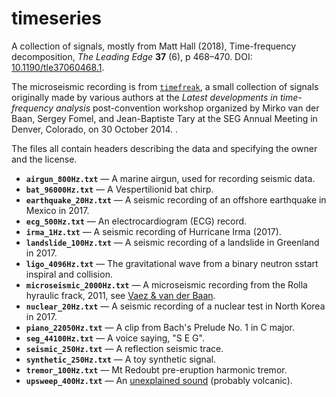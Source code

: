 # timeseries

A collection of signals, mostly from Matt Hall (2018), Time-frequency decomposition, _The Leading Edge_ **37** (6), p 468–470. DOI: [10.1190/tle37060468.1](https://doi.org/10.1190/tle37060468.1).

The microseismic recording is from [`timefreak`](https://github.com/kwinkunks/timefreak), a small collection of signals originally made by various authors at the _Latest developments in time-frequency analysis_ post-convention workshop organized by Mirko van der Baan, Sergey Fomel, and Jean-Baptiste Tary at the SEG Annual Meeting in Denver, Colorado, on 30 October 2014. .

The files all contain headers describing the data and specifying the owner and the license.

- **`airgun_800Hz.txt`** &mdash; A marine airgun, used for recording seismic data.
- **`bat_96000Hz.txt`** &mdash; A Vespertilionid bat chirp. 
- **`earthquake_20Hz.txt`** &mdash; A seismic recording of an offshore earthquake in Mexico in 2017.
- **`ecg_500Hz.txt`** &mdash; An electrocardiogram (ECG) record.
- **`irma_1Hz.txt`** &mdash; A seismic recording of Hurricane Irma (2017). 
- **`landslide_100Hz.txt`** &mdash; A seismic recording of a landslide in Greenland in 2017.
- **`ligo_4096Hz.txt`** &mdash; The gravitational wave from a binary neutron sstart inspiral and collision.
- **`microseismic_2000Hz.txt`** &mdash; A microseismic recording from the Rolla hyraulic frack, 2011, see [Vaez & van der Baan](https://doi.org/10.1093/gji/ggu036).
- **`nuclear_20Hz.txt`** &mdash; A seismic recording of a nuclear test in North Korea in 2017.
- **`piano_22050Hz.txt`** &mdash; A clip from Bach's Prelude No. 1 in C major.
- **`seg_44100Hz.txt`** &mdash; A voice saying, "S E G".
- **`seismic_250Hz.txt`** &mdash; A reflection seismic trace.
- **`synthetic_250Hz.txt`** &mdash; A toy synthetic signal.
- **`tremor_100Hz.txt`** &mdash; Mt Redoubt pre-eruption harmonic tremor.
- **`upsweep_400Hz.txt`** &mdash; An [unexplained sound](https://en.wikipedia.org/wiki/List_of_unexplained_sounds) (probably volcanic).
